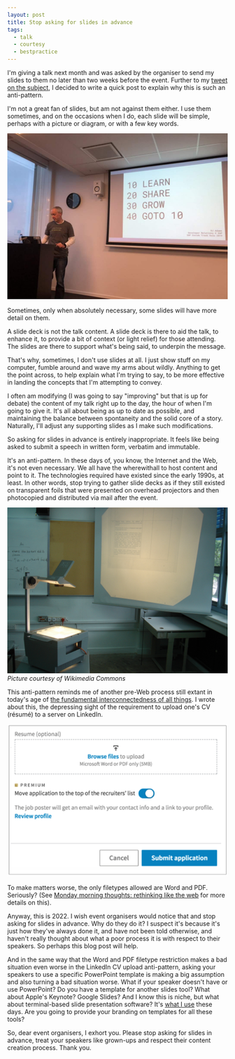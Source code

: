 ```yaml
---
layout: post
title: Stop asking for slides in advance
tags:
  - talk
  - courtesy
  - bestpractice
---
```

I'm giving a talk next month and was asked by the organiser to send my slides to them no later than two weeks before the event. Further to my [tweet on the subject](/tweets/qmacro/status/1587102735794638854/), I decided to write a quick post to explain why this is such an anti-pattern.

I'm not a great fan of slides, but am not against them either. I use them sometimes, and on the occasions when I do, each slide will be simple, perhaps with a picture or diagram, or with a few key words.

![A slide from one of my talks at SAP Inside Track Oslo in 2019](/images/2022/10/learn-share-grow.jpeg)

Sometimes, only when absolutely necessary, some slides will have more detail on them.

A slide deck is not the talk content. A slide deck is there to aid the talk, to enhance it, to provide a bit of context (or light relief) for those attending. The slides are there to support what's being said, to underpin the message.

That's why, sometimes, I don't use slides at all. I just show stuff on my computer, fumble around and wave my arms about wildly. Anything to get the point across, to help explain what I'm trying to say, to be more effective in landing the concepts that I'm attempting to convey.

I often am modifying (I was going to say "improving" but that is up for debate) the content of my talk right up to the day, the hour of when I'm going to give it. It's all about being as up to date as possible, and maintaining the balance between spontaneity and the solid core of a story. Naturally, I'll adjust any supporting slides as I make such modifications.

So asking for slides in advance is entirely inappropriate. It feels like being asked to submit a speech in written form, verbatim and immutable.

It's an anti-pattern. In these days of, you know, the Internet and the Web, it's not even necessary. We all have the wherewithall to host content and point to it. The technologies required have existed since the early 1990s, at least.
In other words, stop trying to gather slide decks as if they still existed on transparent foils that were presented on overhead projectors and then photocopied and distributed via mail after the event.

![An overhead projector and screen](/images/2022/10/ohp.jpg)
_Picture courtesy of Wikimedia Commons_

This anti-pattern reminds me of another pre-Web process still extant in today's age of [the fundamental interconnectedness of all things](https://sarielhp.org/misc/intercon.html). I wrote about this, the depressing sight of the requirement to upload one's CV (résumé) to a server on LinkedIn.

![The upload form on LinkedIn](/images/2022/10/upload.png)

To make matters worse, the only filetypes allowed are Word and PDF. Seriously? (See [Monday morning thoughts: rethinking like the web](https://blogs.sap.com/2018/11/19/monday-morning-thoughts-rethinking-like-the-web/) for more details on this).

Anyway, this is 2022. I wish event organisers would notice that and stop asking for slides in advance. Why do they do it? I suspect it's because it's just how they've always done it, and have not been told otherwise, and haven't really thought about what a poor process it is with respect to their speakers. So perhaps this blog post will help.

And in the same way that the Word and PDF filetype restriction makes a bad situation even worse in the LinkedIn CV upload anti-pattern, asking your speakers to use a specific PowerPoint template is making a big assumption and also turning a bad situation worse. What if your speaker doesn't have or use PowerPoint? Do you have a template for another slides tool? What about Apple's Keynote? Google Slides? And I know this is niche, but what about terminal-based slide presentation software? It's [what I use](https://github.com/qmacro/btp-resources-with-cli-tools-and-apis#slides-material) these days. Are you going to provide your branding on templates for all these tools?

So, dear event organisers, I exhort you. Please stop asking for slides in advance, treat your speakers like grown-ups and respect their content creation process. Thank you.
